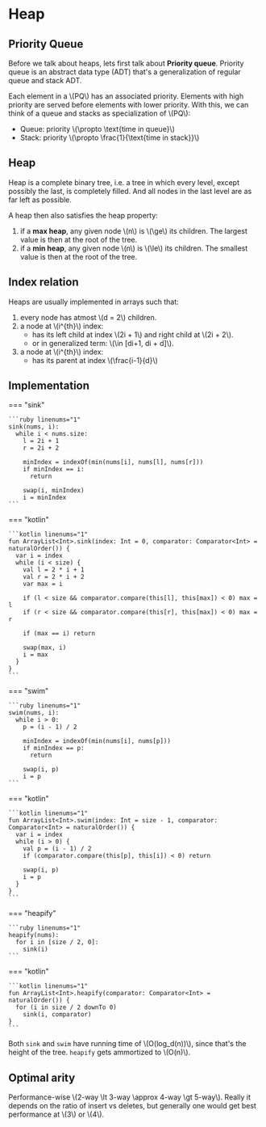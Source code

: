# Heap

<style>
.md-logo img {
  content: url('/heap/triangle-light.svg');
}

:root [data-md-color-scheme=slate] .md-logo img  {
  content: url('/heap/triangle-dark.svg');
}
</style>

## Priority Queue

Before we talk about heaps, lets first talk about **Priority queue**. Priority queue is an abstract data type (ADT) that's a generalization of regular queue and stack ADT.

Each element in a \\(PQ\\) has an associated priority. Elements with high priority are served before elements with lower priority. With this, we can think of a queue and stacks as specialization of \\(PQ\\):

- Queue: priority \\(\propto \text{time in queue}\\)
- Stack: priority \\(\propto \frac{1}{\text{time in stack}}\\)

## Heap

Heap is a complete binary tree, i.e. a tree in which every level, except possibly the last, is completely filled. And all nodes in the last level are as far left as possible.

A heap then also satisfies the heap property:

1. if a **max heap**, any given node \\(n\\) is \\(\ge\\) its children. The largest value is then at the root of the tree.
2. if a **min heap**, any given node \\(n\\) is \\(\le\\) its children. The smallest value is then at the root of the tree.

## Index relation

Heaps are usually implemented in arrays such that:

1. every node has atmost \\(d = 2\\) children.
2. a node at \\(i^{th}\\) index:
     - has its left child at index \\(2i + 1\\) and right child at \\(2i + 2\\).
     - or in generalized term: \\(\in [di+1, di + d]\\). 
3. a node at \\(i^{th}\\) index:
     - has its parent at index \\(\frac{i-1}{d}\\)

## Implementation

=== "sink"

    ```ruby linenums="1"
    sink(nums, i):
      while i < nums.size:
        l = 2i + 1
        r = 2i + 2
        
        minIndex = indexOf(min(nums[i], nums[l], nums[r]))
        if minIndex == i:
          return

        swap(i, minIndex)
        i = minIndex
    ```

=== "kotlin"

    ```kotlin linenums="1"
    fun ArrayList<Int>.sink(index: Int = 0, comparator: Comparator<Int> = naturalOrder()) {
      var i = index
      while (i < size) {
        val l = 2 * i + 1
        val r = 2 * i + 2
        var max = i

        if (l < size && comparator.compare(this[l], this[max]) < 0) max = l
        if (r < size && comparator.compare(this[r], this[max]) < 0) max = r

        if (max == i) return

        swap(max, i)
        i = max
      }
    }
    ```

=== "swim"

    ```ruby linenums="1"
    swim(nums, i):
      while i > 0:
        p = (i - 1) / 2

        minIndex = indexOf(min(nums[i], nums[p]))
        if minIndex == p:
          return

        swap(i, p)
        i = p
    ```

=== "kotlin"

    ```kotlin linenums="1"
    fun ArrayList<Int>.swim(index: Int = size - 1, comparator: Comparator<Int> = naturalOrder()) {
      var i = index
      while (i > 0) {
        val p = (i - 1) / 2
        if (comparator.compare(this[p], this[i]) < 0) return

        swap(i, p)
        i = p
      }
    }
    ```

=== "heapify"

    ```ruby linenums="1"
    heapify(nums):
      for i in [size / 2, 0]:
        sink(i)
    ```

=== "kotlin"

    ```kotlin linenums="1"
    fun ArrayList<Int>.heapify(comparator: Comparator<Int> = naturalOrder()) {
      for (i in size / 2 downTo 0)
        sink(i, comparator)
    }
    ```

Both `sink` and `swim` have running time of \\(O(log_d(n))\\), since that's the height of the tree. `heapify` gets ammortized to \\(O(n)\\).

## Optimal arity

Performance-wise \\(2-way \lt 3-way \approx 4-way \gt 5-way\\). Really it depends on the ratio of insert vs deletes, but generally one would get best performance at \\(3\\) or \\(4\\).
